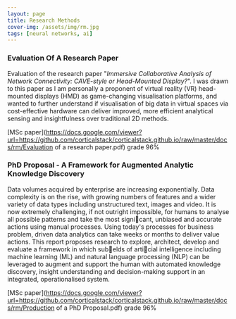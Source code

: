 ```yaml
---
layout: page
title: Research Methods
cover-img: /assets/img/rm.jpg
tags: [neural networks, ai]
---
```

### Evaluation Of A Research Paper
Evaluation of the research paper "*Immersive Collaborative Analysis of Network Connectivity: CAVE-style or Head-Mounted 
Display?*". I was drawn to this paper as I am personally a proponent of virtual reality (VR) head-mounted displays (HMD) 
as game-changing visualisation platforms, and wanted to further understand if visualisation of big data in virtual spaces 
via cost-effective hardware can deliver improved, more efficient analytical sensing and insightfulness over traditional 
2D methods.  

[MSc paper](https://docs.google.com/viewer?url=https://github.com/corticalstack/corticalstack.github.io/raw/master/docs/rm/Evaluation of a research paper.pdf) grade 96%

### PhD Proposal - A Framework for Augmented Analytic Knowledge Discovery
Data volumes acquired by enterprise are increasing exponentially. Data complexity is on the rise, with growing
numbers of features and a wider variety of data types including unstructured text, images and video. It is now
extremely challenging, if not outright impossible, for humans to analyse all possible patterns and take the most
signicant, unbiased and accurate actions using manual processes. Using today's processes for business problem,
driven data analytics can take weeks or months to deliver value actions. This report proposes research to explore, 
architect, develop and evaluate a framework in which subelds of articial intelligence including machine learning (ML) 
and natural language processing (NLP) can be leveraged to augment and support the human with automated knowledge
discovery, insight understanding and decision-making support in an integrated, operationalised system.

[MSc paper](https://docs.google.com/viewer?url=https://github.com/corticalstack/corticalstack.github.io/raw/master/docs/rm/Production of a PhD Proposal.pdf) grade 96%
